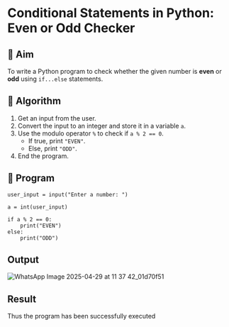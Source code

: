 # Conditional Statements in Python: Even or Odd Checker

## 🎯 Aim
To write a Python program to check whether the given number is **even** or **odd** using `if...else` statements.

## 🧠 Algorithm
1. Get an input from the user.
2. Convert the input to an integer and store it in a variable `a`.
3. Use the modulo operator `%` to check if `a % 2 == 0`.
   - If true, print `"EVEN"`.
   - Else, print `"ODD"`.
4. End the program.

## 🧾 Program
```
user_input = input("Enter a number: ")

a = int(user_input)

if a % 2 == 0:
    print("EVEN")
else:
    print("ODD")

```

## Output

![WhatsApp Image 2025-04-29 at 11 37 42_01d70f51](https://github.com/user-attachments/assets/2fd61731-565a-4464-b13f-952fef46b402)


## Result
Thus the program has been successfully executed
